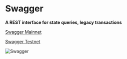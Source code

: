 # Swagger

**A REST interface for state queries, legacy transactions**

[Swagger Mainnet](https://lcd.injective.network/swagger/#/)

[Swagger Testnet](https://testnet.lcd.injective.dev/swagger/#/)

![Swagger](/images/swagger.png)

